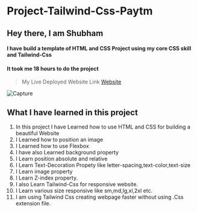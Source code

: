 # Project-Tailwind-Css-Paytm

## Hey there, I am Shubham

#### I have build a template of HTML and CSS Project using my core CSS skill and Tailwind-Css 
#### It took me 18 hours to do the project

> My Live Deployed Website Link [Website](https://capable-mousse-9a878c.netlify.app)  


![Capture](https://user-images.githubusercontent.com/101961231/187358508-d6170c72-2709-400a-97f8-48ccfe717c63.PNG)


 ## What I have learned in this project

1. In this project I have Learned how to use HTML and CSS for building a beautiful Website  
2. I Learned how to position an image   
3. I Learned how to use Flexbox  
4. I have also Learned background property  
5. I Learn position absolute and relative  
6. I Learn Text-Decoration Propety like letter-spacing,text-color,text-size  
7. I Learn image property
8. I Learn Z-index property.
9. I also Learn Tailwind-Css for responsive website.
10. I Learn various size responsive like sm,md,lg,xl,2xl etc.
9. I am using Tailwind Css creating webpage faster without using .Css extension file.
